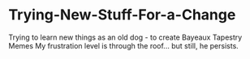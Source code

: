 # Trying-New-Stuff-For-a-Change
Trying to learn new things as an old dog - to create Bayeaux Tapestry Memes
My frustration level is through the roof... but still, he persists.
